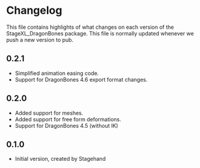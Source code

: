# Changelog

This file contains highlights of what changes on each version of the 
StageXL_DragonBones package. This file is normally updated whenever 
we push a new version to pub.

## 0.2.1

 * Simplified animation easing code.
 * Support for DragonBones 4.6 export format changes.

## 0.2.0
 
 * Added support for meshes.
 * Added support for free form deformations.
 * Support for DragonBones 4.5 (without IK)

## 0.1.0
  
 * Initial version, created by Stagehand
